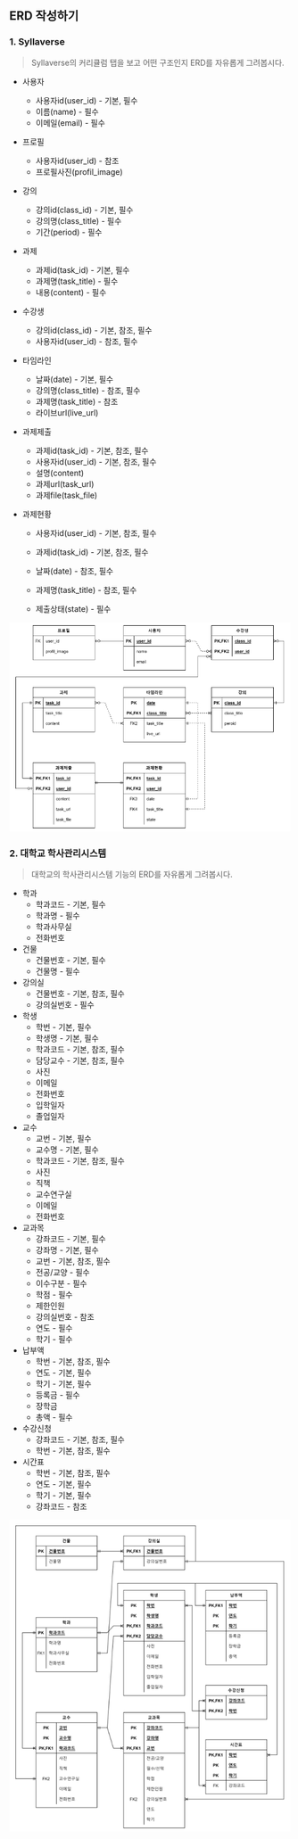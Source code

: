 ## ERD 작성하기

### 1. Syllaverse

> Syllaverse의 커리큘럼 탭을 보고 어떤 구조인지 ERD를 자유롭게 그려봅시다.

- 사용자
  - 사용자id(user_id) - 기본, 필수
  - 이름(name) - 필수
  - 이메일(email) - 필수
- 프로필
  - 사용자id(user_id) - 참조
  - 프로필사진(profil_image)
- 강의
  - 강의id(class_id) - 기본, 필수
  - 강의명(class_title) - 필수
  - 기간(period) - 필수
- 과제
  - 과제id(task_id) - 기본, 필수
  - 과제명(task_title) - 필수
  - 내용(content) - 필수
- 수강생
  - 강의id(class_id) - 기본, 참조, 필수
  - 사용자id(user_id) - 참조, 필수
- 타임라인
  - 날짜(date) - 기본, 필수
  - 강의명(class_title) - 참조, 필수
  - 과제명(task_title) - 참조
  - 라이브url(live_url)
- 과제제출
  - 과제id(task_id) - 기본, 참조, 필수
  - 사용자id(user_id) - 기본, 참조, 필수
  - 설명(content)
  - 과제url(task_url)
  - 과제file(task_file)

- 과제현황

  - 사용자id(user_id) - 기본, 참조, 필수

  - 과제id(task_id) - 기본, 참조, 필수

  - 날짜(date) - 참조, 필수

  - 과제명(task_title) - 참조, 필수

  - 제출상태(state) - 필수

![](06_db.assets/06_test1.png)

### 2. 대학교 학사관리시스템

> 대학교의 학사관리시스템 기능의 ERD를 자유롭게 그려봅시다.

- 학과
  - 학과코드 - 기본, 필수
  - 학과명 - 필수
  - 학과사무실
  - 전화번호
- 건물
  - 건물번호 - 기본, 필수
  - 건물명 - 필수
- 강의실
  - 건물번호 - 기본, 참조, 필수
  - 강의실번호 - 필수
- 학생
  - 학번 - 기본, 필수
  - 학생명 - 기본, 필수
  - 학과코드 - 기본, 참조, 필수
  - 담당교수 - 기본, 참조, 필수
  - 사진
  - 이메일
  - 전화번호
  - 입학일자
  - 졸업일자
- 교수
  - 교번 - 기본, 필수
  - 교수명 - 기본, 필수
  - 학과코드 - 기본, 참조, 필수
  - 사진
  - 직책
  - 교수연구실
  - 이메일
  - 전화번호
- 교과목
  - 강좌코드 - 기본, 필수
  - 강좌명 - 기본, 필수
  - 교번 - 기본, 참조, 필수
  - 전공/교양 - 필수
  - 이수구분 - 필수
  - 학점 - 필수
  - 제한인원
  - 강의실번호 - 참조
  - 연도 - 필수
  - 학기 - 필수
- 납부액
  - 학번 - 기본, 참조, 필수
  - 연도 - 기본, 필수
  - 학기 - 기본, 필수
  - 등록금 - 필수
  - 장학금
  - 총액 - 필수
- 수강신청
  - 강좌코드 - 기본, 참조, 필수
  - 학번 - 기본, 참조, 필수
- 시간표
  - 학번 - 기본, 참조, 필수
  - 연도 - 기본, 필수
  - 학기 - 기본, 필수
  - 강좌코드 - 참조

![](06_db.assets/06_test2.png)

